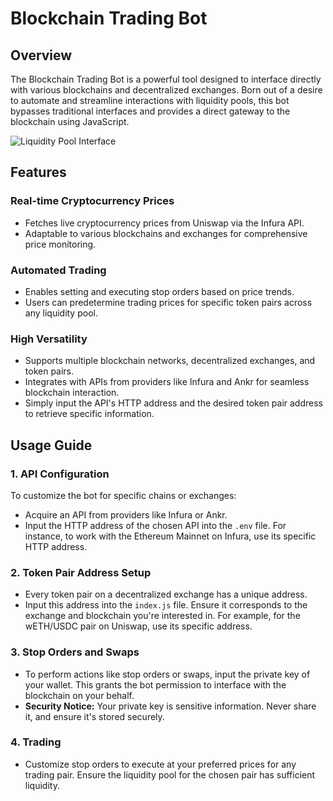 # Blockchain Trading Bot

## Overview

The Blockchain Trading Bot is a powerful tool designed to interface directly with various blockchains and decentralized exchanges. Born out of a desire to automate and streamline interactions with liquidity pools, this bot bypasses traditional interfaces and provides a direct gateway to the blockchain using JavaScript.

![Liquidity Pool Interface](https://user-images.githubusercontent.com/94335877/145323880-29d34804-eef9-470e-afd0-ded8d8e2a977.png)

## Features

### Real-time Cryptocurrency Prices
- Fetches live cryptocurrency prices from Uniswap via the Infura API.
- Adaptable to various blockchains and exchanges for comprehensive price monitoring.

### Automated Trading
- Enables setting and executing stop orders based on price trends.
- Users can predetermine trading prices for specific token pairs across any liquidity pool.

### High Versatility
- Supports multiple blockchain networks, decentralized exchanges, and token pairs.
- Integrates with APIs from providers like Infura and Ankr for seamless blockchain interaction.
- Simply input the API's HTTP address and the desired token pair address to retrieve specific information.

## Usage Guide

### 1. API Configuration
To customize the bot for specific chains or exchanges:
- Acquire an API from providers like Infura or Ankr.
- Input the HTTP address of the chosen API into the `.env` file. For instance, to work with the Ethereum Mainnet on Infura, use its specific HTTP address.

### 2. Token Pair Address Setup
- Every token pair on a decentralized exchange has a unique address.
- Input this address into the `index.js` file. Ensure it corresponds to the exchange and blockchain you're interested in. For example, for the wETH/USDC pair on Uniswap, use its specific address.

### 3. Stop Orders and Swaps
- To perform actions like stop orders or swaps, input the private key of your wallet. This grants the bot permission to interface with the blockchain on your behalf.
- **Security Notice:** Your private key is sensitive information. Never share it, and ensure it's stored securely.

### 4. Trading
- Customize stop orders to execute at your preferred prices for any trading pair. Ensure the liquidity pool for the chosen pair has sufficient liquidity.
